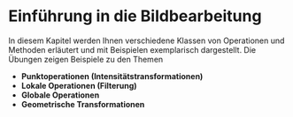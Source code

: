 # Einführung in die Bildbearbeitung

In diesem Kapitel werden Ihnen verschiedene Klassen von Operationen und Methoden erläutert und mit Beispielen 
exemplarisch dargestellt. Die Übungen zeigen Beispiele zu den Themen 
- **Punktoperationen (Intensitätstransformationen)**
- **Lokale Operationen (Filterung)**
- **Globale Operationen**
- **Geometrische Transformationen**

